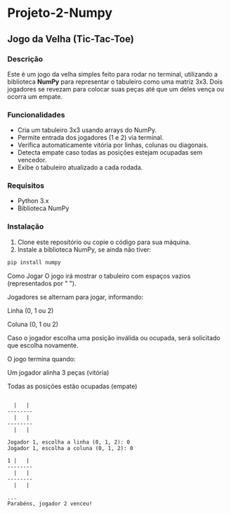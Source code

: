 # Projeto-2-Numpy  
## Jogo da Velha (Tic-Tac-Toe)

### Descrição
Este é um jogo da velha simples feito para rodar no terminal, utilizando a biblioteca **NumPy** para representar o tabuleiro como uma matriz 3x3. Dois jogadores se revezam para colocar suas peças até que um deles vença ou ocorra um empate.

### Funcionalidades
- Cria um tabuleiro 3x3 usando arrays do NumPy.
- Permite entrada dos jogadores (1 e 2) via terminal.
- Verifica automaticamente vitória por linhas, colunas ou diagonais.
- Detecta empate caso todas as posições estejam ocupadas sem vencedor.
- Exibe o tabuleiro atualizado a cada rodada.

### Requisitos
- Python 3.x  
- Biblioteca NumPy

### Instalação
1. Clone este repositório ou copie o código para sua máquina.  
2. Instale a biblioteca NumPy, se ainda não tiver:

```bash
pip install numpy
```

Como Jogar
O jogo irá mostrar o tabuleiro com espaços vazios (representados por " ").

Jogadores se alternam para jogar, informando:

Linha (0, 1 ou 2)

Coluna (0, 1 ou 2)

Caso o jogador escolha uma posição inválida ou ocupada, será solicitado que escolha novamente.

O jogo termina quando:

Um jogador alinha 3 peças (vitória)

Todas as posições estão ocupadas (empate)

```Exemplo de Execução

  |   |  
--------
  |   |  
--------
  |   |  

Jogador 1, escolha a linha (0, 1, 2): 0  
Jogador 1, escolha a coluna (0, 1, 2): 0  

1 |   |  
--------
  |   |  
--------
  |   |  

...
Parabéns, jogador 2 venceu!
